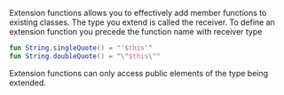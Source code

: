 Extension functions allows you to effectively add member functions to existing classes. The type you extend is called the receiver. To define an extension function you precede the function name with receiver type

```kt
fun String.singleQuote() = "'$this'"
fun String.doubleQuote() = "\"$this\""
```

Extension functions can only access public elements of the type being extended.